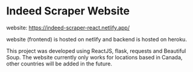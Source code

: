 # Indeed Scraper Website

website: https://indeed-scraper-react.netlify.app/

website (frontend) is hosted on netlify and backend is hosted on heroku.

This project was developed using ReactJS, flask, requests and Beautiful Soup. The website currently only works for locations based in Canada, other countries will be added in the future.